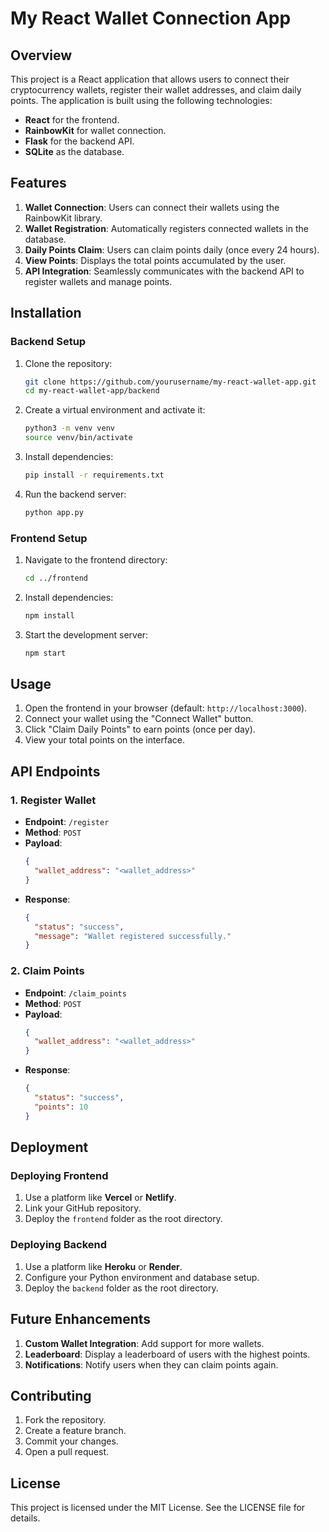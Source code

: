 # My React Wallet Connection App

## Overview
This project is a React application that allows users to connect their cryptocurrency wallets, register their wallet addresses, and claim daily points. The application is built using the following technologies:

- **React** for the frontend.
- **RainbowKit** for wallet connection.
- **Flask** for the backend API.
- **SQLite** as the database.

## Features
1. **Wallet Connection**: Users can connect their wallets using the RainbowKit library.
2. **Wallet Registration**: Automatically registers connected wallets in the database.
3. **Daily Points Claim**: Users can claim points daily (once every 24 hours).
4. **View Points**: Displays the total points accumulated by the user.
5. **API Integration**: Seamlessly communicates with the backend API to register wallets and manage points.

## Installation

### Backend Setup
1. Clone the repository:
   ```bash
   git clone https://github.com/yourusername/my-react-wallet-app.git
   cd my-react-wallet-app/backend
   ```
2. Create a virtual environment and activate it:
   ```bash
   python3 -m venv venv
   source venv/bin/activate
   ```
3. Install dependencies:
   ```bash
   pip install -r requirements.txt
   ```
4. Run the backend server:
   ```bash
   python app.py
   ```

### Frontend Setup
1. Navigate to the frontend directory:
   ```bash
   cd ../frontend
   ```
2. Install dependencies:
   ```bash
   npm install
   ```
3. Start the development server:
   ```bash
   npm start
   ```

## Usage
1. Open the frontend in your browser (default: `http://localhost:3000`).
2. Connect your wallet using the "Connect Wallet" button.
3. Click "Claim Daily Points" to earn points (once per day).
4. View your total points on the interface.

## API Endpoints

### 1. **Register Wallet**
   - **Endpoint**: `/register`
   - **Method**: `POST`
   - **Payload**:
     ```json
     {
       "wallet_address": "<wallet_address>"
     }
     ```
   - **Response**:
     ```json
     {
       "status": "success",
       "message": "Wallet registered successfully."
     }
     ```

### 2. **Claim Points**
   - **Endpoint**: `/claim_points`
   - **Method**: `POST`
   - **Payload**:
     ```json
     {
       "wallet_address": "<wallet_address>"
     }
     ```
   - **Response**:
     ```json
     {
       "status": "success",
       "points": 10
     }
     ```

## Deployment

### Deploying Frontend
1. Use a platform like **Vercel** or **Netlify**.
2. Link your GitHub repository.
3. Deploy the `frontend` folder as the root directory.

### Deploying Backend
1. Use a platform like **Heroku** or **Render**.
2. Configure your Python environment and database setup.
3. Deploy the `backend` folder as the root directory.

## Future Enhancements
1. **Custom Wallet Integration**: Add support for more wallets.
2. **Leaderboard**: Display a leaderboard of users with the highest points.
3. **Notifications**: Notify users when they can claim points again.

## Contributing
1. Fork the repository.
2. Create a feature branch.
3. Commit your changes.
4. Open a pull request.

## License
This project is licensed under the MIT License. See the LICENSE file for details.

